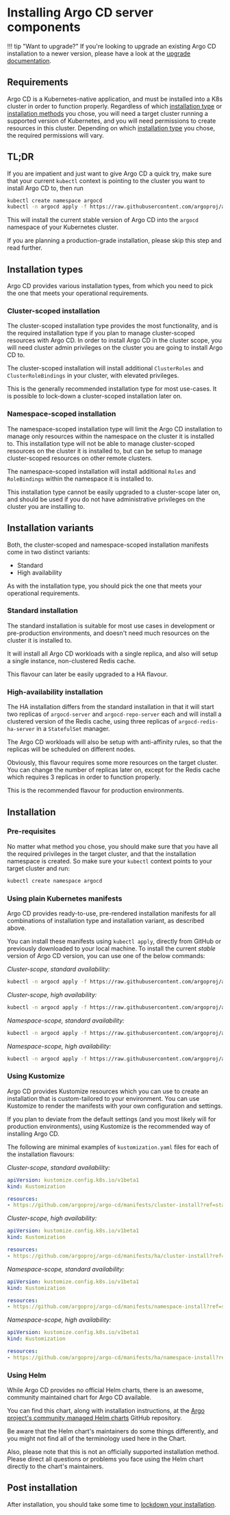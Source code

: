 # Installing Argo CD server components

!!! tip "Want to upgrade?"
    If you're looking to upgrade an existing Argo CD installation to a newer
    version, please have a look at the
    [upgrade documentation](../../operations/upgrading/).

## Requirements

Argo CD is a Kubernetes-native application, and must be installed into a K8s
cluster in order to function properly. Regardless of which
[installation type](#installation-types) or
[installation methods](#installation-methods)
you chose, you will need a target cluster running a supported version of
Kubernetes, and you will need permissions to create resources in this cluster.
Depending on which
[installation type](#installation-types) you chose, the required permissions
will vary.

## TL;DR

If you are impatient and just want to give Argo CD a quick try, make sure that
your current `kubectl` context is pointing to the cluster you want to install
Argo CD to, then run

```bash
kubectl create namespace argocd
kubectl -n argocd apply -f https://raw.githubusercontent.com/argoproj/argo-cd/stable/manifests/install.yaml
```

This will install the current stable version of Argo CD into the `argocd`
namespace of your Kubernetes cluster.

If you are planning a production-grade installation, please skip this step and
read further.

## Installation types

Argo CD provides various installation types, from which you need to pick the
one that meets your operational requirements.

### Cluster-scoped installation

The cluster-scoped installation type provides the most functionality, and is
the required installation type if you plan to manage cluster-scoped resources
with Argo CD. In order to install Argo CD in the cluster scope, you will need
cluster admin privileges on the cluster you are going to install Argo CD to.

The cluster-scoped installation will install additional `ClusterRoles` and
`ClusterRoleBindings` in your cluster, with elevated privileges.

This is the generally recommended installation type for most use-cases. It is
possible to lock-down a cluster-scoped installation later on.

### Namespace-scoped installation

The namespace-scoped installation type will limit the Argo CD installation to
manage only resources within the namespace on the cluster it is installed to.
This installation type will not be able to manage cluster-scoped resources on
the cluster it is installed to, but can be setup to manage cluster-scoped
resources on other remote clusters.

The namespace-scoped installation will install additional `Roles` and
`RoleBindings` within the namespace it is installed to.

This installation type cannot be easily upgraded to a cluster-scope later on,
and should be used if you do not have administrative privileges on the cluster
you are installing to.

## Installation variants

Both, the cluster-scoped and namespace-scoped installation manifests come in
two distinct variants:

* Standard
* High availability

As with the installation type, you should pick the one that meets your
operational requirements.

### Standard installation

The standard installation is suitable for most use cases in development or
pre-production environments, and doesn't need much resources on the cluster
it is installed to.

It will install all Argo CD workloads with a single replica, and also will
setup a single instance, non-clustered Redis cache.

This flavour can later be easily upgraded to a HA flavour.

### High-availability installation

The HA installation differs from the standard installation in that it will
start two replicas of `argocd-server` and `argocd-repo-server` each and
will install a clustered version of the Redis cache, using three replicas
of `argocd-redis-ha-server` in a `StatefulSet` manager.

The Argo CD workloads will also be setup with anti-affinity rules, so that the
replicas will be scheduled on different nodes.

Obviously, this flavour requires some more resources on the target cluster.
You can change the number of replicas later on, except for the Redis cache
which requires 3 replicas in order to function properly.

This is the recommended flavour for production environments.

## Installation

### Pre-requisites

No matter what method you chose, you should make sure that you have all the
required privileges in the target cluster, and that the installation namespace
is created. So make sure your `kubectl` context points to your target cluster
and run:

```bash
kubectl create namespace argocd
```

### Using plain Kubernetes manifests

Argo CD provides ready-to-use, pre-rendered installation manifests for all
combinations of installation type and installation variant, as described above.

You can install these manifests using `kubectl apply`, directly from GitHub
or previously downloaded to your local machine. To install the current *stable*
version of Argo CD version, you can use one of the below commands:

*Cluster-scope, standard availability:*

```bash
kubectl -n argocd apply -f https://raw.githubusercontent.com/argoproj/argo-cd/stable/manifests/install.yaml
```

*Cluster-scope, high availability:*

```bash
kubectl -n argocd apply -f https://raw.githubusercontent.com/argoproj/argo-cd/stable/manifests/ha/install.yaml
```

*Namespace-scope, standard availability:*

```bash
kubectl -n argocd apply -f https://raw.githubusercontent.com/argoproj/argo-cd/stable/manifests/namespace-install.yaml
```

*Namespace-scope, high availability:*

```bash
kubectl -n argocd apply -f https://raw.githubusercontent.com/argoproj/argo-cd/stable/manifests/ha/namespace-install.yaml
```

### Using Kustomize

Argo CD provides Kustomize resources which you can use to create an installation
that is custom-tailored to your environment. You can use Kustomize to render the
manifests with your own configuration and settings.

If you plan to deviate from the default settings (and you most likely will for
production environments), using Kustomize is the recommended way of installing
Argo CD.

The following are minimal examples of `kustomization.yaml` files for each of the
installation flavours:

*Cluster-scope, standard availability:*

```yaml
apiVersion: kustomize.config.k8s.io/v1beta1
kind: Kustomization

resources:
- https://github.com/argoproj/argo-cd/manifests/cluster-install?ref=stable
```

*Cluster-scope, high availability:*

```yaml
apiVersion: kustomize.config.k8s.io/v1beta1
kind: Kustomization

resources:
- https://github.com/argoproj/argo-cd/manifests/ha/cluster-install?ref=stable
```

*Namespace-scope, standard availability:*

```yaml
apiVersion: kustomize.config.k8s.io/v1beta1
kind: Kustomization

resources:
- https://github.com/argoproj/argo-cd/manifests/namespace-install?ref=stable
```

*Namespace-scope, high availability:*

```yaml
apiVersion: kustomize.config.k8s.io/v1beta1
kind: Kustomization

resources:
- https://github.com/argoproj/argo-cd/manifests/ha/namespace-install?ref=stable
```

### Using Helm

While Argo CD provides no official Helm charts, there is an awesome, community
maintained chart for Argo CD available.

You can find this chart, along with installation instructions, at the
[Argo project's community managed Helm charts](https://github.com/argoproj/argo-helm/tree/master/charts/argo-cd)
GitHub repository.

Be aware that the Helm chart's maintainers do some things differently, and you
might not find all of the terminology used here in the Chart.

Also, please note that this is not an officially supported installation method.
Please direct all questions or problems you face using the Helm chart directly
to the chart's maintainers.

## Post installation

After installation, you should take some time to
[lockdown your installation](/operations/security).